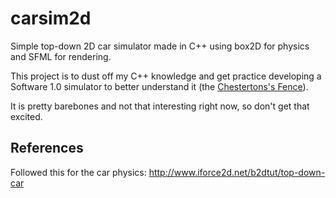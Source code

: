 # carsim2d

Simple top-down 2D car simulator made in C++ using box2D for physics and SFML for rendering.

This project is to dust off my C++ knowledge and get practice developing a Software 1.0 simulator to better understand it
(the [Chestertons's Fence](https://wiki.lesswrong.com/wiki/Chesterton%27s_Fence)).

It is pretty barebones and not that interesting right now, so don't get that excited.


## References

Followed this for the car physics: http://www.iforce2d.net/b2dtut/top-down-car